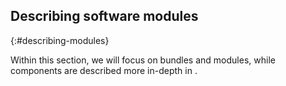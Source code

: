 ## Describing software modules
{:#describing-modules}


Within this section, we will focus on bundles and modules,
while components are described more in-depth in [](#describing-components).

